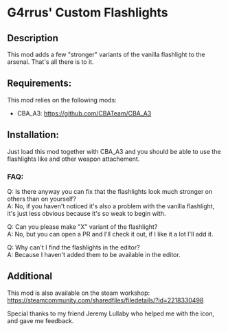 # G4rrus' Custom Flashlights
## Description
This mod adds a few "stronger" variants of the vanilla flashlight to the arsenal. That's all there is to it.

## Requirements:
This mod relies on the following mods:
* CBA_A3: https://github.com/CBATeam/CBA_A3

## Installation:
Just load this mod together with CBA_A3 and you should be able to use the flashlights like and other weapon attachement.

### FAQ:
Q: Is there anyway you can fix that the flashlights look much stronger on others than on yourself?\
A: No, if you haven't noticed it's also a problem with the vanilla flashlight, it's just less obvious because it's so weak to begin with.

Q: Can you please make "X" variant of the flashlight?\
A: No, but you can open a PR and I'll check it out, if I like it a lot I'll add it.

Q: Why can't I find the flashlights in the editor?\
A: Because I haven't added them to be available in the editor.

## Additional
This mod is also available on the steam workshop:\
https://steamcommunity.com/sharedfiles/filedetails/?id=2218330498

Special thanks to my friend Jeremy Lullaby who helped me with the icon, and gave me feedback.
